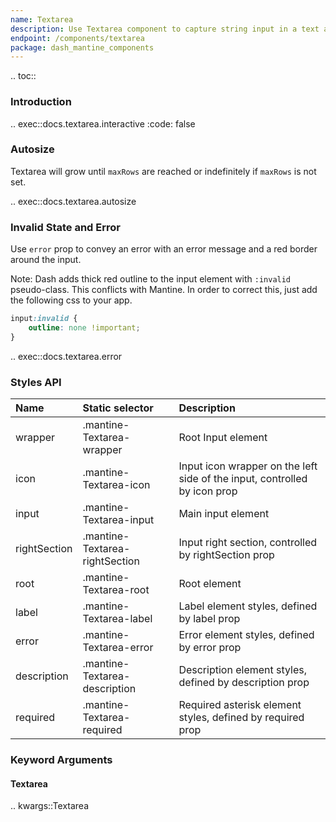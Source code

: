 ```yaml
---
name: Textarea
description: Use Textarea component to capture string input in a text area with an auto-size variant. Customize the input with label, description, error message etc.
endpoint: /components/textarea
package: dash_mantine_components
---
```


.. toc::

### Introduction

.. exec::docs.textarea.interactive
    :code: false

### Autosize

Textarea will grow until `maxRows` are reached or indefinitely if `maxRows` is not set.

.. exec::docs.textarea.autosize

### Invalid State and Error

Use `error` prop to convey an error with an error message and a red border around the input.

Note: Dash adds thick red outline to the input element with `:invalid` pseudo-class. This conflicts with Mantine. 
In order to correct this, just add the following css to your app.

```css
input:invalid {
    outline: none !important;
}
```

.. exec::docs.textarea.error

### Styles API

| Name         | Static selector                | Description                                                               |
|:-------------|:-------------------------------|:--------------------------------------------------------------------------|
| wrapper      | .mantine-Textarea-wrapper      | Root Input element                                                        |
| icon         | .mantine-Textarea-icon         | Input icon wrapper on the left side of the input, controlled by icon prop |
| input        | .mantine-Textarea-input        | Main input element                                                        |
| rightSection | .mantine-Textarea-rightSection | Input right section, controlled by rightSection prop                      |
| root         | .mantine-Textarea-root         | Root element                                                              |
| label        | .mantine-Textarea-label        | Label element styles, defined by label prop                               |
| error        | .mantine-Textarea-error        | Error element styles, defined by error prop                               |
| description  | .mantine-Textarea-description  | Description element styles, defined by description prop                   |
| required     | .mantine-Textarea-required     | Required asterisk element styles, defined by required prop                |

### Keyword Arguments

#### Textarea

.. kwargs::Textarea
